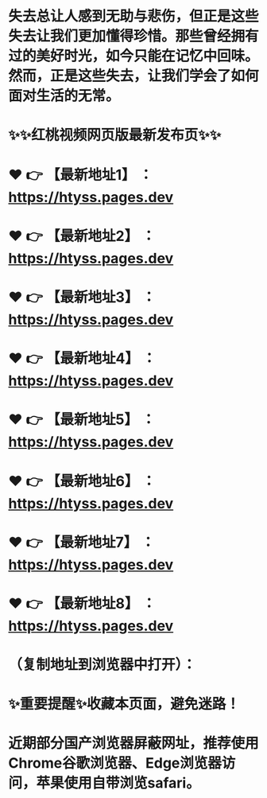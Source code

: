 # 失去总让人感到无助与悲伤，但正是这些失去让我们更加懂得珍惜。那些曾经拥有过的美好时光，如今只能在记忆中回味。然而，正是这些失去，让我们学会了如何面对生活的无常。
# ✨✨红桃视频网页版最新发布页✨✨
# ❤️ 👉 【最新地址1】 ：https://htyss.pages.dev
# ❤️ 👉 【最新地址2】 ：https://htyss.pages.dev
# ❤️ 👉 【最新地址3】 ：https://htyss.pages.dev
# ❤️ 👉 【最新地址4】 ：https://htyss.pages.dev
# ❤️ 👉 【最新地址5】 ：https://htyss.pages.dev
# ❤️ 👉 【最新地址6】 ：https://htyss.pages.dev
# ❤️ 👉 【最新地址7】 ：https://htyss.pages.dev
# ❤️ 👉 【最新地址8】 ：https://htyss.pages.dev
# （复制地址到浏览器中打开）：
# ✨重要提醒✨收藏本页面，避免迷路！
# 近期部分国产浏览器屏蔽网址，推荐使用Chrome谷歌浏览器、Edge浏览器访问，苹果使用自带浏览safari。
